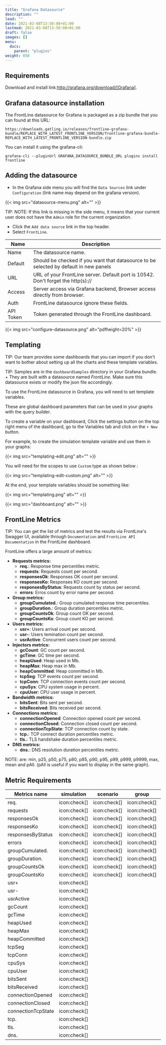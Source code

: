 ```yaml
---
title: "Grafana Datasource"
description: ""
lead: ""
date: 2021-03-08T13:50:08+01:00
lastmod: 2021-03-08T13:50:08+01:00
draft: false
images: []
menu:
  docs:
    parent: "plugins"
weight: 050
---
```


## Requirements

Download and install link:http://grafana.org/download/[Grafana].

## Grafana datasource installation

The FrontLine datasource for Grafana is packaged as a zip bundle that you can found at this URL:

```
https://downloads.gatling.io/releases/frontline-grafana-bundle/REPLACE_WITH_LATEST_FRONTLINE_VERSION/frontline-grafana-bundle-REPLACE_WITH_LATEST_FRONTLINE_VERSION-bundle.zip
```

You can install it using the grafana-cli:

`grafana-cli --pluginUrl GRAFANA_DATASOURCE_BUNDLE_URL plugins install frontline`

## Adding the datasource

- In the Grafana side menu you will find the `Data Sources` link under `Configuration` (link name may depend on the grafana version).

{{< img src="datasource-menu.png" alt="" >}}

TIP: NOTE: If this link is missing in the side menu, it means that your current user does not have the `Admin` role for the current organization.

- Click the `Add data source` link in the top header.
- Select `FrontLine`.

| Name      | Description                                                                           |
|-----------|---------------------------------------------------------------------------------------|
| Name      | The datasource name.                                                                  |
| Default   | Should be checked if you want that datasource to be selected by default in new panels |
| URL       | URL of your FrontLine server. Default port is 10542. Don't forget the http(s)://      |
| Access    | Server  access via Grafana backend, Browser  access directly from browser.            |
| Auth      | FrontLine datasource ignore these fields.                                             |
| API Token | Token generated through the FrontLine dashboard.                                      |

{{< img src="configure-datasource.png" alt="pdfheight=20%" >}}

## Templating

TIP: Our team provides some dashboards that you can import if you don't want to bother about setting up all the charts and these template variables.

TIP: Samples are in the `dashboardSamples` directory in your Grafana bundle.  +
They are built with a datasource named *FrontLine*. Make sure this datasource exists or modify the json file accordingly.

To use the FrontLine datasource in Grafana, you will need to set template variables.

These are global dashboard parameters that can be used in your graphs with the query builder.

To create a variable on your dashboard, Click the settings button on the top right menu of the dashboard, go to the Variables tab and click on the `+ New` button.

For example, to create the simulation template variable and use them in your graphs:

{{< img src="templating-edit.png" alt="" >}}

You will need for the scopes to use `Custom` type as shown below :

{{< img src="templating-edit-custom.png" alt="" >}}

At the end, your template variables should be something like:

{{< img src="templating.png" alt="" >}}

{{< img src="dashboard.png" alt="" >}}

## FrontLine Metrics

TIP: You can get the list of metrics and test the results via FrontLine's Swagger UI, available through `Documentation` and `FrontLine API Documentation` in the FrontLine dashboard.

FrontLine offers a large amount of metrics:

- **Requests metrics:**
    - **req.<Percentiles>**: Response time percentiles metric.
    - **requests**: Requests count per second.
    - **responsesOk**: Responses OK count per second.
    - **responsesKo**: Responses KO count per second.
    - **responsesByStatus**: Requests count by status per second.
    - **errors**: Erros count by error name per second.
- **Group metrics:**
    - **groupCumulated.<Percentiles>**: Group cumulated response time percentiles.
    - **groupDuration.<Percentiles>**: Group duration percentiles metric.
    - **groupCountsOk**: Group count OK per second.
    - **groupCountsKo**: Group count KO per second.
- **Users metrics:**
    - **usr+**: Users arrival count per second.
    - **usr-**: Users temination count per second.
    - **usrActive**: Concurrent users count per second.
- **Injectors metrics:**
    - **gcCount**: GC count per second.
    - **gcTime**: GC time per second.
    - **heapUsed**: Heap used in Mb.
    - **heapMax**: Heap max in Mb.
    - **heapCommitted**: Heap committed in Mb.
    - **tcpSeg**: TCP events count per second.
    - **tcpConn**: TCP connection events count per second.
    - **cpuSys**: CPU system usage in percent.
    - **cpuUser**: CPU user usage in percent.
- **Bandwidth metrics:**
    - **bitsSent**: Bits sent per second.
    - **bitsReceived**: Bits received per second.
- **Connections metrics:**
    - **connectionOpened**: Connection opened count per second.
    - **connectionClosed**: Connection closed count per second.
    - **connectionTcpState**: TCP connection count by state.
    - **tcp.<Percentiles>**:  TCP connect duration percentiles metric.
    - **tls.<Percentiles>**: TLS handshake duration percentiles metric.
- **DNS metrics:**
    - **dns.<Percentiles>**: DNS resolution duration percentiles metric.

NOTE: <Percentiles> are: min, p25, p50, p75, p80, p85, p90, p95, p99, p999, p9999, max, mean and pAll. (pAll is useful if you want to display in the same graph).

## Metric Requirements

| Metrics name                 | simulation   | scenario     | group        | request      | remote       | hostname     |injector      |scope           |
|------------------------------|--------------|--------------|--------------|--------------|--------------|--------------|--------------|----------------|
| req.<Percentiles>            | icon:check[] | icon:check[] | icon:check[] | icon:check[] |              |              |              | icon:check[]   |
| requests                     | icon:check[] | icon:check[] | icon:check[] | icon:check[] |              |              |              |                |
| responsesOk                  | icon:check[] | icon:check[] | icon:check[] | icon:check[] |              |              |              |                |
| responsesKo                  | icon:check[] | icon:check[] | icon:check[] | icon:check[] |              |              |              |                |
| responsesByStatus            | icon:check[] | icon:check[] | icon:check[] | icon:check[] |              |              |              |                |
| errors                       | icon:check[] | icon:check[] | icon:check[] | icon:check[] |              |              |              |                |
| groupCumulated.<Percentiles> | icon:check[] | icon:check[] | icon:check[] |              |              |              |              | icon:check[]   |
| groupDuration.<Percentiles>  | icon:check[] | icon:check[] | icon:check[] |              |              |              |              | icon:check[]   |
| groupCountsOk                | icon:check[] | icon:check[] | icon:check[] |              |              |              |              |                |
| groupCountsKo                | icon:check[] | icon:check[] | icon:check[] |              |              |              |              |                |
| usr+                         | icon:check[] |              |              |              |              |              |              |                |
| usr-                         | icon:check[] |              |              |              |              |              |              |                |
| usrActive                    | icon:check[] |              |              |              |              |              |              |                |
| gcCount                      | icon:check[] |              |              |              |              |              | icon:check[] |                |
| gcTime                       | icon:check[] |              |              |              |              |              | icon:check[] |                |
| heapUsed                     | icon:check[] |              |              |              |              |              | icon:check[] |                |
| heapMax                      | icon:check[] |              |              |              |              |              | icon:check[] |                |
| heapCommitted                | icon:check[] |              |              |              |              |              | icon:check[] |                |
| tcpSeg                       | icon:check[] |              |              |              |              |              | icon:check[] |                |
| tcpConn                      | icon:check[] |              |              |              |              |              | icon:check[] |                |
| cpuSys                       | icon:check[] |              |              |              |              |              | icon:check[] |                |
| cpuUser                      | icon:check[] |              |              |              |              |              | icon:check[] |                |
| bitsSent                     | icon:check[] |              |              |              | icon:check[] |              |              |                |
| bitsReceived                 | icon:check[] |              |              |              | icon:check[] |              |              |                |
| connectionOpened             | icon:check[] |              |              |              | icon:check[] |              |              |                |
| connectionClosed             | icon:check[] |              |              |              | icon:check[] |              |              |                |
| connectionTcpState           | icon:check[] |              |              |              | icon:check[] |              |              |                |
| tcp.<Percentiles>            | icon:check[] |              |              |              | icon:check[] |              |              | icon:check[]   |
| tls.<Percentiles>            | icon:check[] |              |              |              | icon:check[] |              |              | icon:check[]   |
| dns.<Percentiles>            | icon:check[] |              |              |              |              | icon:check[] |              | icon:check[]   |
